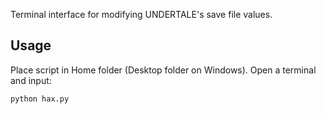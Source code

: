 Terminal interface for modifying UNDERTALE's save file values.
## Usage
Place script in Home folder (Desktop folder on Windows). Open a terminal and input:
```
python hax.py
```
